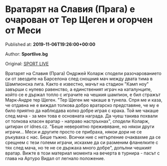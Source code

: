 
# Вратарят на Славия (Прага) е очарован от Тер Щеген и огорчен от Меси

Published at: **2019-11-06T19:26:00+00:00**

Author: **Sportlive.bg**

Original: [SPORT LIVE](https://www.sportlive.bg/worldfootball/championsleague/vratarqt-na-slaviq-(praga)-e-ocharovan-ot-ter-shtegen-i-ogorchen-ot-mesi-1403681.html)

Вратарят на Славия (Прага) Ондржей Коларж сподели разочарованието си от звездите на Барселона след снощния мач между двата тима в Шампионска лига. Както е известно, мачът на стадион "Камп ноу" завърши с нулево равенство, а единственият играч на каталунците, който се е държал топло с играчите на чешкия шампион, е бил стражът Марк-Андре тер Щеген.
"Тер Щеген ме чакаше в тунела. Спря ме и каза, че отдавна не е виждал толкова добро вратарско представяне, че му е било приятно да наблюдава колко добре играя с крака. Той ме чакаше след мача - за мен това е основната награда. Да чуеш такива похвали от толкова класен вратар - направо настръхнах", сподели Коларж, цитиран от idnes.cz.
"Беше невероятно преживяване, но някои други играчи... Меси и другите просто се прибраха, някои дори не се ръкуваха с нас. Беше тъжно. Всички ние с нетърпение очаквахме да се срещнем с тези големи играчи, искахме да си разменим фланелките с тях след мача, но те не се държаха много добре", допълни чешкият вратар. Вижте в този материал момента на вечерта в турнира - пасът с глава на Артуро Видал от легнало положение. 
